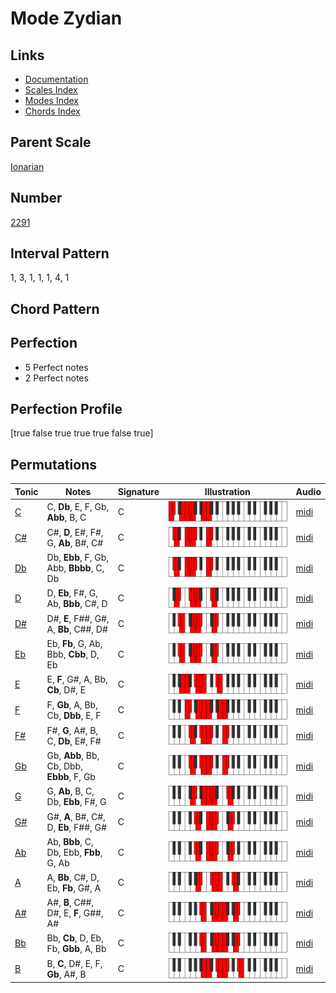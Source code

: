 # Mode Zydian

## Links

- [Documentation](index.md)
- [Scales Index](Scales.md)
- [Modes Index](Modes.md)
- [Chords Index](Chords.md)

## Parent Scale

[Ionarian](ScaleIonarian.md)

## Number

[2291](https://ianring.com/musictheory/scales/2291)

## Interval Pattern

1, 3, 1, 1, 1, 4, 1

## Chord Pattern



## Perfection

- 5 Perfect notes
- 2 Perfect notes

## Perfection Profile

[true false true true true false true]

## Permutations

| Tonic | Notes | Signature | Illustration | Audio |
|-------|-------|-----------|--------------|-------|
| [C](ModeCNaturalZydian.md) | C, **Db**, E, F, Gb, **Abb**, B, C | C | ![CNaturalZydian](ModeCNaturalZydian.png) | [midi](https://github.com/edipermadi/music/blob/main/docs/ModeCNaturalZydian.mid?raw=true) |
| [C#](ModeCSharpZydian.md) | C#, **D**, E#, F#, G, **Ab**, B#, C# | C | ![CSharpZydian](ModeCSharpZydian.png) | [midi](https://github.com/edipermadi/music/blob/main/docs/ModeCSharpZydian.mid?raw=true) |
| [Db](ModeDFlatZydian.md) | Db, **Ebb**, F, Gb, Abb, **Bbbb**, C, Db | C | ![DFlatZydian](ModeDFlatZydian.png) | [midi](https://github.com/edipermadi/music/blob/main/docs/ModeDFlatZydian.mid?raw=true) |
| [D](ModeDNaturalZydian.md) | D, **Eb**, F#, G, Ab, **Bbb**, C#, D | C | ![DNaturalZydian](ModeDNaturalZydian.png) | [midi](https://github.com/edipermadi/music/blob/main/docs/ModeDNaturalZydian.mid?raw=true) |
| [D#](ModeDSharpZydian.md) | D#, **E**, F##, G#, A, **Bb**, C##, D# | C | ![DSharpZydian](ModeDSharpZydian.png) | [midi](https://github.com/edipermadi/music/blob/main/docs/ModeDSharpZydian.mid?raw=true) |
| [Eb](ModeEFlatZydian.md) | Eb, **Fb**, G, Ab, Bbb, **Cbb**, D, Eb | C | ![EFlatZydian](ModeEFlatZydian.png) | [midi](https://github.com/edipermadi/music/blob/main/docs/ModeEFlatZydian.mid?raw=true) |
| [E](ModeENaturalZydian.md) | E, **F**, G#, A, Bb, **Cb**, D#, E | C | ![ENaturalZydian](ModeENaturalZydian.png) | [midi](https://github.com/edipermadi/music/blob/main/docs/ModeENaturalZydian.mid?raw=true) |
| [F](ModeFNaturalZydian.md) | F, **Gb**, A, Bb, Cb, **Dbb**, E, F | C | ![FNaturalZydian](ModeFNaturalZydian.png) | [midi](https://github.com/edipermadi/music/blob/main/docs/ModeFNaturalZydian.mid?raw=true) |
| [F#](ModeFSharpZydian.md) | F#, **G**, A#, B, C, **Db**, E#, F# | C | ![FSharpZydian](ModeFSharpZydian.png) | [midi](https://github.com/edipermadi/music/blob/main/docs/ModeFSharpZydian.mid?raw=true) |
| [Gb](ModeGFlatZydian.md) | Gb, **Abb**, Bb, Cb, Dbb, **Ebbb**, F, Gb | C | ![GFlatZydian](ModeGFlatZydian.png) | [midi](https://github.com/edipermadi/music/blob/main/docs/ModeGFlatZydian.mid?raw=true) |
| [G](ModeGNaturalZydian.md) | G, **Ab**, B, C, Db, **Ebb**, F#, G | C | ![GNaturalZydian](ModeGNaturalZydian.png) | [midi](https://github.com/edipermadi/music/blob/main/docs/ModeGNaturalZydian.mid?raw=true) |
| [G#](ModeGSharpZydian.md) | G#, **A**, B#, C#, D, **Eb**, F##, G# | C | ![GSharpZydian](ModeGSharpZydian.png) | [midi](https://github.com/edipermadi/music/blob/main/docs/ModeGSharpZydian.mid?raw=true) |
| [Ab](ModeAFlatZydian.md) | Ab, **Bbb**, C, Db, Ebb, **Fbb**, G, Ab | C | ![AFlatZydian](ModeAFlatZydian.png) | [midi](https://github.com/edipermadi/music/blob/main/docs/ModeAFlatZydian.mid?raw=true) |
| [A](ModeANaturalZydian.md) | A, **Bb**, C#, D, Eb, **Fb**, G#, A | C | ![ANaturalZydian](ModeANaturalZydian.png) | [midi](https://github.com/edipermadi/music/blob/main/docs/ModeANaturalZydian.mid?raw=true) |
| [A#](ModeASharpZydian.md) | A#, **B**, C##, D#, E, **F**, G##, A# | C | ![ASharpZydian](ModeASharpZydian.png) | [midi](https://github.com/edipermadi/music/blob/main/docs/ModeASharpZydian.mid?raw=true) |
| [Bb](ModeBFlatZydian.md) | Bb, **Cb**, D, Eb, Fb, **Gbb**, A, Bb | C | ![BFlatZydian](ModeBFlatZydian.png) | [midi](https://github.com/edipermadi/music/blob/main/docs/ModeBFlatZydian.mid?raw=true) |
| [B](ModeBNaturalZydian.md) | B, **C**, D#, E, F, **Gb**, A#, B | C | ![BNaturalZydian](ModeBNaturalZydian.png) | [midi](https://github.com/edipermadi/music/blob/main/docs/ModeBNaturalZydian.mid?raw=true) |
